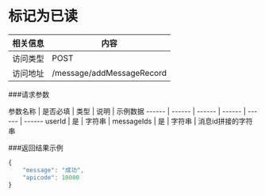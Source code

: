 # 标记为已读
 相关信息 | 内容
 ------ | ------
 访问类型 | POST
 访问地址 | /message/addMessageRecord

###请求参数

 参数名称 | 是否必填 | 类型 | 说明 | 示例数据
 ------ | ------ | ------ | ------ | ------ | ------
 userId | 是 | 字符串 | 
 messageIds | 是 | 字符串 |  消息id拼接的字符串
 
###返回结果示例

```javascript
{
    "message": "成功",
    "apicode": 10000
}
